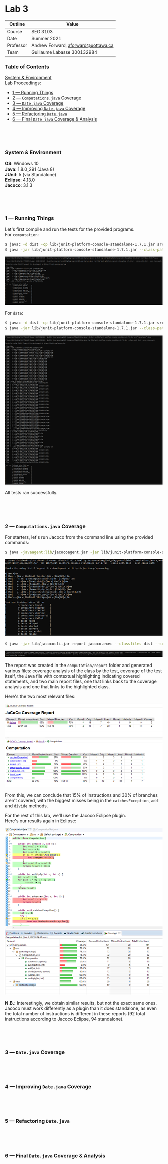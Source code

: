 # Lab 3

| Outline | Value |
| --- | --- |
| Course | SEG 3103 |
| Date | Summer 2021 |
| Professor | Andrew Forward, aforward@uottawa.ca |
| Team | Guillaume Labasse 300132984 |

### Table of Contents  
[System & Environment](#system--environment)  
Lab Proceedings:
* [1 — Running Things](#1--running-things)  
* [2 — `Computations.java` Coverage](#2--computationsjava-coverage)
* [3 — `Date.java` Coverage](#3--datejava-coverage)  
* [4 — Improving `Date.java` Coverage](#4--improving-datejava-coverage)
* [5 — Refactoring `Date.java`](#5--refactoring-datejava)
* [6 — Final `Date.java` Coverage & Analysis](#6--final-datejava-coverage--analysis)

<br><br><br>

### System & Environment

**OS**: Windows 10<br>
**Java**: 1.8.0_291 (Java 8)<br>
**JUnit**: 5 (via Standalone)<br>
**Eclipse**: 4.13.0<br>
**Jacoco**: 3.1.3

<br><br><br>

### 1 — Running Things

Let's first compile and run the tests for the provided programs.<br>
For `computation`:

``` bash
$ javac -d dist -cp lib/junit-platform-console-standalone-1.7.1.jar src/*.java test/*.java
$ java -jar lib/junit-platform-console-standalone-1.7.1.jar --class-path dist --scan-class-path
```

![Compile test, computation](assets/computation_run.png)

For `date`:

``` bash
$ javac -d dist -cp lib/junit-platform-console-standalone-1.7.1.jar src/*.java test/*.java
$ java -jar lib/junit-platform-console-standalone-1.7.1.jar --class-path dist --scan-class-path
```

![Compile test, date](assets/date_run.png)

All tests ran successfully. 

<br><br><br>
### 2 — `Computations.java` Coverage

For starters, let's run Jacoco from the command line using the provided commands:

``` bash
$ java -javaagent:lib/jacocoagent.jar -jar lib/junit-platform-console-standalone-1.7.1.jar --class-path dist --scan-class-path
```

![CLI Jacoco 1](assets/cli_jacoco1.png)

``` bash
$ java -jar lib/jacococli.jar report jacoco.exec --classfiles dist --sourcefiles src --html report
```

![CLI Jacoco 1](assets/cli_jacoco2.png)

The report was created in the `computation/report` folder and generated various files: coverage analysis of the class by the test, coverage of the test itself, the Java file with contextual highlighting indicating covered statements, and two main report files, one that links back to the coverage analysis and one that links to the highlighted class. 

Here's the two most relevant files:

![Jacoco HTML report summary](assets/html_jacoco1.png)
![Jacoco HTML report detail](assets/html_jacoco2.png)

From this, we can conclude that 15% of instructions and 30% of branches aren't covered, with the biggest misses being in the `catchesException`, `add` and `divide` methods. 

For the rest of this lab, we'll use the Jacoco Eclipse plugin.<br>Here's our results again in Eclipse:

![Jacoco Eclipse report](assets/covtest_computations.png)

**N.B.:** Interestingly, we obtain similar results, but not the exact same ones. Jacoco must work differently as a plugin than it does standalone, as even the total number of instructions is different in these reports (92 total instructions according to Jacoco Eclipse, 94 standalone). 

<br><br><br>
### 3 — `Date.java` Coverage

<br><br><br>
### 4 — Improving `Date.java` Coverage

<br><br><br>
### 5 — Refactoring `Date.java`

<br><br><br>
### 6 — Final `Date.java` Coverage & Analysis